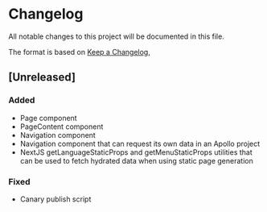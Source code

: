 # Changelog

All notable changes to this project will be documented in this file.

The format is based on [Keep a Changelog](https://keepachangelog.com/en/1.0.0/),

## [Unreleased]

### Added

- Page component
- PageContent component
- Navigation component
- Navigation component that can request its own data in an Apollo project
- NextJS getLanguageStaticProps and getMenuStaticProps utilities that can be used to fetch hydrated data when using static page generation

### Fixed

- Canary publish script
